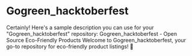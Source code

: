 # Gogreen_hacktoberfest
 Certainly! Here's a sample description you can use for your "Gogreen_hacktoberfest" repository:  Gogreen_hacktoberfest - Open Source Eco-Friendly Products  Welcome to Gogreen_hacktoberfest, your go-to repository for eco-friendly product listings! 🌿
